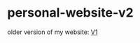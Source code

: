 # personal-website-v2
older version of my website: [V1](https://github.com/arviinmo/personal-website-v1)
